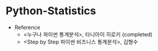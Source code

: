# Python-Statistics

- Reference
  * <누구나 파이썬 통계분석>, 타니아이 히로키 (completed)
  * <Step by Step 파이썬 비즈니스 통계분석>, 김형수
